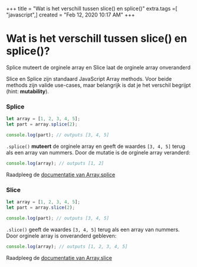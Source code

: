 +++
title = "Wat is het verschill tussen slice() en splice()"
extra.tags =[ "javascript",]
created = "Feb 12, 2020 10:17 AM"
+++
# Wat is het verschill tussen slice() en splice()?
Splice muteert de orginele array en Slice laat de orginele array onveranderd

Slice en Splice zijn standaard JavaScript Array methods. Voor beide methods zijn valide use-cases, maar belangrijk is dat je het verschil begrijpt (hint: **mutability**).

### Splice

```jsx
let array = [1, 2, 3, 4, 5];
let part = array.splice(2);

console.log(part); // outputs [3, 4, 5]
```

`.splice()` **muteert** de orginele array en geeft de waardes `[3, 4, 5]` terug als een array van nummers. Door de mutatie is de orginele array veranderd:

```jsx
console.log(array); // outputs [1, 2]
```

Raadpleeg de [documentatie van Array.splice](https://developer.mozilla.org/nl/docs/Web/JavaScript/Reference/Global_Objects/Array/splice)

### Slice

```jsx
let array = [1, 2, 3, 4, 5];
let part = array.slice(2);

console.log(part); // outputs [3, 4, 5]
```

`.slice()` geeft de waardes `[3, 4, 5]` terug als een array van nummers. Door orginele array is onveranderd gebleven:

```jsx
console.log(array); // outputs [1, 2, 3, 4, 5]
```

Raadpleeg de [documentatie van Array.slice](https://developer.mozilla.org/nl/docs/Web/JavaScript/Reference/Global_Objects/Array/slice)